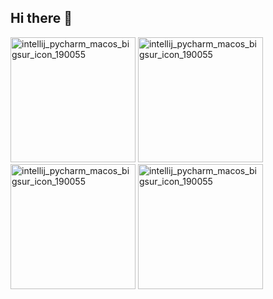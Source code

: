 ## Hi there 👋


<div dysplay="flex">
  <img width="200" alt="intellij_pycharm_macos_bigsur_icon_190055" src="https://github.com/user-attachments/assets/cab96eb6-3d3a-48b3-9fe5-323df0c2e4f4" />
  <img width="200" alt="intellij_pycharm_macos_bigsur_icon_190055" src="https://github.com/user-attachments/assets/d6d49115-ea95-48de-98b1-a88f32b934cb" />
  <img width="200" alt="intellij_pycharm_macos_bigsur_icon_190055" src="https://github.com/user-attachments/assets/d2139315-10c7-4c5f-8f47-a130b5d61aeb" />
  <img width="200" alt="intellij_pycharm_macos_bigsur_icon_190055" src="https://github.com/user-attachments/assets/7385217a-634f-459a-babc-4884845ff8a6" />


</div>  


<!--
**Dake69/Dake69** is a ✨ _special_ ✨ repository because its `README.md` (this file) appears on your GitHub profile.

Here are some ideas to get you started:

- 🔭 I’m currently working on ...
- 🌱 I’m currently learning ...
- 👯 I’m looking to collaborate on ...
- 🤔 I’m looking for help with ...
- 💬 Ask me about ...
- 📫 How to reach me: ...
- 😄 Pronouns: ...
- ⚡ Fun fact: ...
-->
